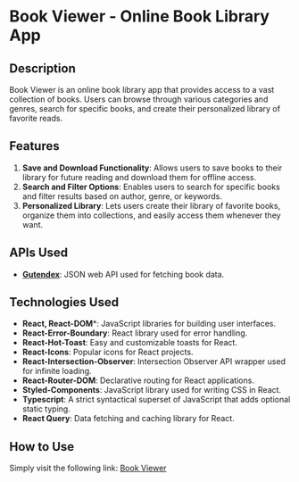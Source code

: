 # Book Viewer - Online Book Library App

## Description

Book Viewer is an online book library app that provides access to a vast collection of books. Users can browse through various categories and genres, search for specific books, and create their personalized library of favorite reads.

## Features

1. **Save and Download Functionality**: Allows users to save books to their library for future reading and download them for offline access.
2. **Search and Filter Options**: Enables users to search for specific books and filter results based on author, genre, or keywords.
3. **Personalized Library**: Lets users create their library of favorite books, organize them into collections, and easily access them whenever they want.

## APIs Used

- **[Gutendex](https://gutendex.com/)**: JSON web API used for fetching book data.

## Technologies Used

- **React, React-DOM***: JavaScript libraries for building user interfaces.
- **React-Error-Boundary**: React library used for error handling.
- **React-Hot-Toast**: Easy and customizable toasts for React.
- **React-Icons**: Popular icons for React projects.
- **React-Intersection-Observer**: Intersection Observer API wrapper used for infinite loading.
- **React-Router-DOM**: Declarative routing for React applications.
- **Styled-Components**: JavaScript library used for writing CSS in React.
- **Typescript**: A strict syntactical superset of JavaScript that adds optional static typing.
- **React Query**: Data fetching and caching library for React.

## How to Use

Simply visit the following link: [Book Viewer](https://domen-merhar-book-viewer.netlify.app)
